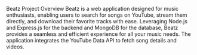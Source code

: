 Beatz
Project Overview
Beatz is a web application designed for music enthusiasts, enabling users to search for songs on YouTube, stream them directly, and download their favorite tracks with ease. Leveraging Node.js and Express.js for the backend and MongoDB for the database, Beatz provides a seamless and efficient experience for all your music needs. The application integrates the YouTube Data API to fetch song details and videos.
